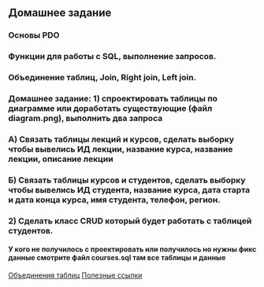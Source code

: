## Домашнее задание
### Основы PDO
### Функции для работы с SQL, выполнение запросов.

### Объединение таблиц, Join, Right join, Left join.

### Домашнее задание: 1) спроектировать таблицы по диаграмме или доработать существующие (файл diagram.png), выполнить два запроса
### А) Связать таблицы лекций и курсов, сделать выборку чтобы вывелись ИД лекции, название курса, название лекции, описание лекции
### Б) Связать таблицы курсов и студентов, сделать выборку чтобы вывелись ИД студента, название курса, дата старта и дата конца курса, имя студента, телефон, регион.
### 2) Сделать класс CRUD который будет работать с таблицей студентов.
#### У кого не получилось с проектировать или получилось но нужны фикс данные смотрите файл courses.sql там все таблицы и данные

[Объединения таблиц](https://www.schoolsw3.com/sql/sql_join.php)
[Полезные ссылки](https://metanit.com/php/mysql/2.1.php)
